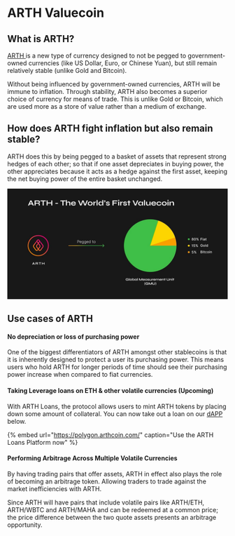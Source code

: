 # ARTH Valuecoin

## What is ARTH? <a id="what-is-arth"></a>

[ARTH ](https://arthcoin.com/)is a new type of currency designed to not be pegged to government-owned currencies \(like US Dollar, Euro, or Chinese Yuan\), but still remain relatively stable \(unlike Gold and Bitcoin\).

Without being influenced by government-owned currencies, ARTH will be immune to inflation. Through stability, ARTH also becomes a superior choice of currency for means of trade. This is unlike Gold or Bitcoin, which are used more as a store of value rather than a medium of exchange.

## How does ARTH fight inflation but also remain stable?  <a id="how-does-arth-fight-inflation-but-also-remain-stable"></a>

ARTH does this by being pegged to a basket of assets that represent strong hedges of each other; so that if one asset depreciates in buying power, the other appreciates because it acts as a hedge against the first asset, keeping the net buying power of the entire basket unchanged.

![](../.gitbook/assets/image-1-.png)

## Use cases of ARTH

#### No depreciation or loss of purchasing power

One of the biggest differentiators of ARTH amongst other stablecoins is that it is inherently designed to protect a user its purchasing power. This means users who hold ARTH for longer periods of time should see their purchasing power increase when compared to fiat currencies.

#### Taking Leverage loans on ETH & other volatile currencies \(Upcoming\)

With ARTH Loans, the protocol allows users to mint ARTH tokens by placing down some amount of collateral. You can now take out a loan on our [dAPP ](https://polygon.arthcoin.com/)below. 

{% embed url="https://polygon.arthcoin.com/" caption="Use the ARTH Loans Platform now" %}

#### Performing Arbitrage Across Multiple Volatile Currencies

By having trading pairs that offer assets, ARTH in effect also plays the role of becoming an arbitrage token. Allowing traders to trade against the market inefficiencies with ARTH.

Since ARTH will have pairs that include volatile pairs like ARTH/ETH, ARTH/WBTC and ARTH/MAHA and can be redeemed at a common price; the price difference between the two quote assets presents an arbitrage opportunity.

